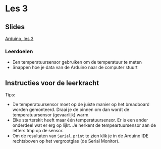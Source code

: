 # Les 3

## Slides

[Arduino, les 3](https://slides.com/lmc\_oebbens/module-3-les-3)

### Leerdoelen

* Een temperatuursensor gebruiken om de temperatuur te meten
* Snappen hoe je data van de Arduino naar de computer stuurt

## Instructies voor de leerkracht <a href="#instructies-voor-de-leerkracht" id="instructies-voor-de-leerkracht"></a>

Tips:

* De temperatuursensor moet op de juiste manier op het breadboard worden gemonteerd. Draai je de pinnen om dan wordt de temperatuursensor (gevaarlijk) warm.
* Elke starterskit heeft maar één temperatuursensor. Er is een ander onderdeel wat er erg op lijkt. Je herkent de tempeartuursensor aan de letters tmp op de sensor.
* Om de resultaten van `Serial.print` te zien klik je in de Arduino IDE rechtsboven op het vergrootglas (de Serial Monitor).
